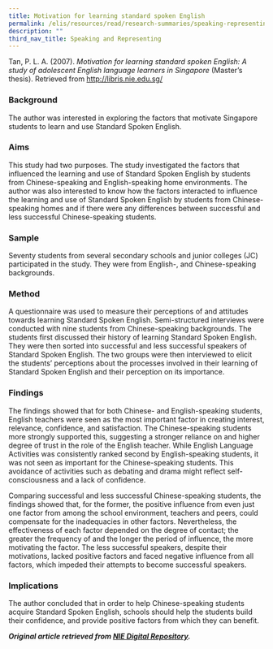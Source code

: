 ```yaml
---
title: Motivation for learning standard spoken English
permalink: /elis/resources/read/research-summaries/speaking-representing/motivation-learning-standard-english/
description: ""
third_nav_title: Speaking and Representing
---
```

Tan, P. L. A. (2007). _Motivation for learning standard spoken English: A study of adolescent English language learners in Singapore_ (Master’s thesis). Retrieved from http://libris.nie.edu.sg/

### Background

The author was interested in exploring the factors that motivate Singapore students to learn and use Standard Spoken English.

### Aims

This study had two purposes. The study investigated the factors that influenced the learning and use of Standard Spoken English by students from Chinese-speaking and English-speaking home environments. The author was also interested to know how the factors interacted to influence the learning and use of Standard Spoken English by students from Chinese-speaking homes and if there were any differences between successful and less successful Chinese-speaking students.

### Sample

Seventy students from several secondary schools and junior colleges (JC) participated in the study. They were from English-, and Chinese-speaking backgrounds.

### Method

A questionnaire was used to measure their perceptions of and attitudes towards learning Standard Spoken English. Semi-structured interviews were conducted with nine students from Chinese-speaking backgrounds. The students first discussed their history of learning Standard Spoken English. They were then sorted into successful and less successful speakers of Standard Spoken English. The two groups were then interviewed to elicit the students’ perceptions about the processes involved in their learning of Standard Spoken English and their perception on its importance.

### Findings

The findings showed that for both Chinese- and English-speaking students, English teachers were seen as the most important factor in creating interest, relevance, confidence, and satisfaction. The Chinese-speaking students more strongly supported this, suggesting a stronger reliance on and higher degree of trust in the role of the English teacher. While English Language Activities was consistently ranked second by English-speaking students, it was not seen as important for the Chinese-speaking students. This avoidance of activities such as debating and drama might reflect self-consciousness and a lack of confidence.

Comparing successful and less successful Chinese-speaking students, the findings showed that, for the former, the positive influence from even just one factor from among the school environment, teachers and peers, could compensate for the inadequacies in other factors. Nevertheless, the effectiveness of each factor depended on the degree of contact; the greater the frequency of and the longer the period of influence, the more motivating the factor. The less successful speakers, despite their motivations, lacked positive factors and faced negative influence from all factors, which impeded their attempts to become successful speakers.

### Implications

The author concluded that in order to help Chinese-speaking students acquire Standard Spoken English, schools should help the students build their confidence, and provide positive factors from which they can benefit.

**_Original article retrieved from [NIE Digital Repository](https://repository.nie.edu.sg/)._**